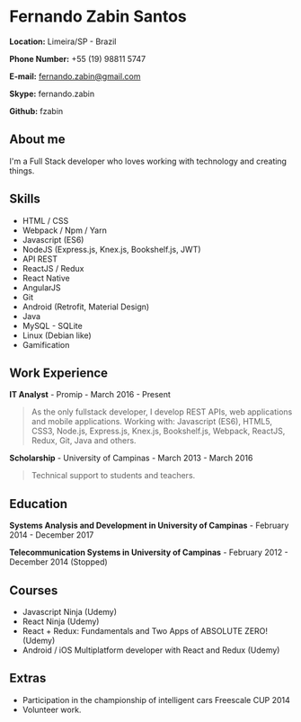 # Fernando Zabin Santos

**Location:** Limeira/SP - Brazil

**Phone Number:** +55 (19) 98811 5747

**E-mail:** fernando.zabin@gmail.com

**Skype:** fernando.zabin

**Github:** fzabin

## About me
I'm a Full Stack developer who loves working with technology and creating things.

## Skills

* HTML / CSS
* Webpack / Npm / Yarn
* Javascript (ES6)
* NodeJS (Express.js, Knex.js, Bookshelf.js, JWT)
* API REST
* ReactJS / Redux
* React Native
* AngularJS
* Git
* Android (Retrofit, Material Design)
* Java
* MySQL - SQLite
* Linux (Debian like)
* Gamification

## Work Experience

**IT Analyst** - Promip - March 2016 - Present

> As the only fullstack developer, I develop REST APIs, web applications and mobile applications. Working with: Javascript (ES6), HTML5, CSS3, Node.js, Express.js, Knex.js, Bookshelf.js, Webpack, ReactJS, Redux, Git, Java and others.

**Scholarship** - University of Campinas - March 2013 - March 2016

> Technical support to students and teachers.

## Education

**Systems Analysis and Development in University of Campinas** - February 2014 - December 2017

**Telecommunication Systems in University of Campinas** - February 2012 - December 2014 (Stopped)


## Courses

* Javascript Ninja (Udemy)
* React Ninja (Udemy)
* React + Redux: Fundamentals and Two Apps of ABSOLUTE ZERO! (Udemy)
* Android / iOS Multiplatform developer with React and Redux (Udemy)

## Extras

* Participation in the championship of intelligent cars Freescale CUP 2014
* Volunteer work.
